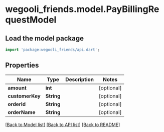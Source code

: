 # wegooli_friends.model.PayBillingRequestModel

## Load the model package

```dart
import 'package:wegooli_friends/api.dart';
```

## Properties

| Name            | Type       | Description | Notes      |
| --------------- | ---------- | ----------- | ---------- |
| **amount**      | **int**    |             | [optional] |
| **customerKey** | **String** |             | [optional] |
| **orderId**     | **String** |             | [optional] |
| **orderName**   | **String** |             | [optional] |

[[Back to Model list]](../README.md#documentation-for-models)
[[Back to API list]](../README.md#documentation-for-api-endpoints)
[[Back to README]](../README.md)

